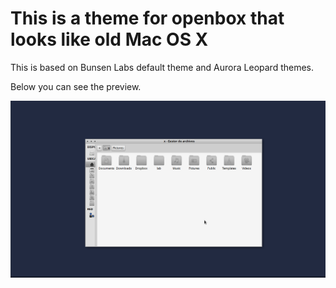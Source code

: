 # This is a theme for openbox that looks like old Mac OS X

This is based on Bunsen Labs default theme and Aurora Leopard themes.

Below you can see the preview.

![Preview](screenshot.png)
